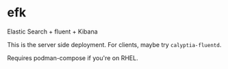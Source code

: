 # efk
Elastic Search + fluent + Kibana

This is the server side deployment. For clients, maybe try `calyptia-fluentd`.

Requires podman-compose if you're on RHEL.
